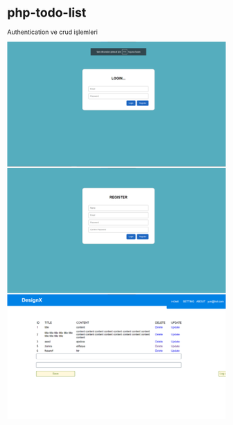 # php-todo-list
Authentication ve crud işlemleri

<img src="https://github.com/mustafatoprakk/php-todo-list/blob/main/image/login.png">
<img src="https://github.com/mustafatoprakk/php-todo-list/blob/main/image/register.png">
<img src="https://github.com/mustafatoprakk/php-todo-list/blob/main/image/list.png">
